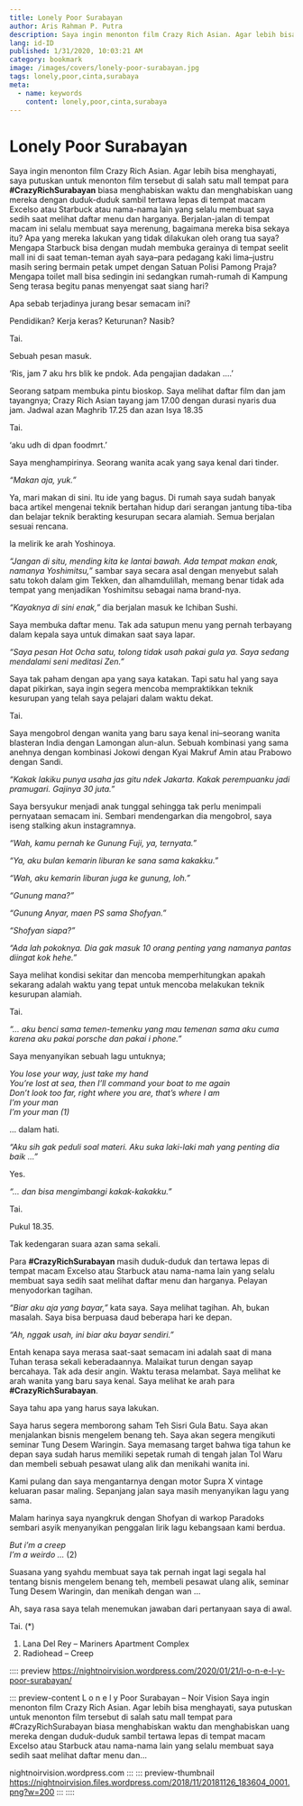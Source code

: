 ```yaml
---
title: Lonely Poor Surabayan
author: Aris Rahman P. Putra
description: Saya ingin menonton film Crazy Rich Asian. Agar lebih bisa menghayati, saya putuskan untuk menonton film tersebut di salah satu mall tempat para CrazyRichSurabayan biasa menghabiskan...
lang: id-ID
published: 1/31/2020, 10:03:21 AM
category: bookmark
image: /images/covers/lonely-poor-surabayan.jpg
tags: lonely,poor,cinta,surabaya
meta:
  - name: keywords
    content: lonely,poor,cinta,surabaya
---
```

# Lonely Poor Surabayan

<Author name="Aris Rahman P. Putra" avatar="https://telegra.ph/file/2fbf52fafc3602298f03f.png" />
<FeaturedImage
  src="/images/covers/lonely-poor-surabayan.jpg"
  author="Fabrizio Verrecchia"
  source="unsplash.com"
  sourceLink="https://unsplash.com/photos/7Ieipcj7lp4" />

Saya ingin menonton film Crazy Rich Asian. Agar lebih bisa menghayati, saya putuskan untuk menonton film tersebut di salah satu mall tempat para **#CrazyRichSurabayan** biasa menghabiskan waktu dan menghabiskan uang mereka dengan duduk-duduk sambil tertawa lepas di tempat macam Excelso atau Starbuck atau nama-nama lain yang selalu membuat saya sedih saat melihat daftar menu dan harganya. Berjalan-jalan di tempat macam ini selalu membuat saya merenung, bagaimana mereka bisa sekaya itu? Apa yang mereka lakukan yang tidak dilakukan oleh orang tua saya? Mengapa Starbuck bisa dengan mudah membuka gerainya di tempat seelit mall ini di saat teman-teman ayah saya–para pedagang kaki lima–justru masih sering bermain petak umpet dengan Satuan Polisi Pamong Praja? Mengapa toilet mall bisa sedingin ini sedangkan rumah-rumah di Kampung Seng terasa begitu panas menyengat saat siang hari?

Apa sebab terjadinya jurang besar semacam ini?

Pendidikan? Kerja keras? Keturunan? Nasib?


Tai.

Sebuah pesan masuk.

‘Ris, jam 7 aku hrs blik ke pndok. Ada pengajian dadakan ….’

Seorang satpam membuka pintu bioskop. Saya melihat daftar film dan jam tayangnya; Crazy Rich Asian tayang jam 17.00 dengan durasi nyaris dua jam. Jadwal azan Maghrib 17.25 dan azan Isya 18.35

Tai.

‘aku udh di dpan foodmrt.’

Saya menghampirinya. Seorang wanita acak yang saya kenal dari tinder.

*“Makan aja, yuk.”*

Ya, mari makan di sini. Itu ide yang bagus. Di rumah saya sudah banyak baca artikel mengenai teknik bertahan hidup dari serangan jantung tiba-tiba dan belajar teknik berakting kesurupan secara alamiah. Semua berjalan sesuai rencana.

Ia melirik ke arah Yoshinoya.

*“Jangan di situ, mending kita ke lantai bawah. Ada tempat makan enak, namanya Yoshimitsu,”* sambar saya secara asal dengan menyebut salah satu tokoh dalam gim Tekken, dan alhamdulillah, memang benar tidak ada tempat yang menjadikan Yoshimitsu sebagai nama brand-nya.

*“Kayaknya di sini enak,”* dia berjalan masuk ke Ichiban Sushi.

Saya membuka daftar menu. Tak ada satupun menu yang pernah terbayang dalam kepala saya untuk dimakan saat saya lapar.

*“Saya pesan Hot Ocha satu, tolong tidak usah pakai gula ya. Saya sedang mendalami seni meditasi Zen.”*

Saya tak paham dengan apa yang saya katakan. Tapi satu hal yang saya dapat pikirkan, saya ingin segera mencoba mempraktikkan teknik kesurupan yang telah saya pelajari dalam waktu dekat.

Tai.

Saya mengobrol dengan wanita yang baru saya kenal ini–seorang wanita blasteran India dengan Lamongan alun-alun. Sebuah kombinasi yang sama anehnya dengan kombinasi Jokowi dengan Kyai Makruf Amin atau Prabowo dengan Sandi.

*“Kakak lakiku punya usaha jas gitu ndek Jakarta. Kakak perempuanku jadi pramugari. Gajinya 30 juta.”*

Saya bersyukur menjadi anak tunggal sehingga tak perlu menimpali pernyataan semacam ini. Sembari mendengarkan dia mengobrol, saya iseng stalking akun instagramnya.

*“Wah, kamu pernah ke Gunung Fuji, ya, ternyata.”*

*“Ya, aku bulan kemarin liburan ke sana sama kakakku.”*

*“Wah, aku kemarin liburan juga ke gunung, loh.”*

*“Gunung mana?”*

*“Gunung Anyar, maen PS sama Shofyan.”*

*“Shofyan siapa?”*

*“Ada lah pokoknya. Dia gak masuk 10 orang penting yang namanya pantas diingat kok hehe.”*

Saya melihat kondisi sekitar dan mencoba memperhitungkan apakah sekarang adalah waktu yang tepat untuk mencoba melakukan teknik kesurupan alamiah.

Tai.

*“… aku benci sama temen-temenku yang mau temenan sama aku cuma karena aku pakai porsche dan pakai i phone.”*

Saya menyanyikan sebuah lagu untuknya;

*You lose your way, just take my hand*  
*You’re lost at sea, then I’ll command your boat to me again*  
*Don’t look too far, right where you are, that’s where I am*  
*I’m your man*  
*I’m your man (1)*  

… dalam hati.

*“Aku sih gak peduli soal materi. Aku suka laki-laki mah yang penting dia baik …”*

Yes.

*“… dan bisa mengimbangi kakak-kakakku.”*

Tai.

Pukul 18.35.

Tak kedengaran suara azan sama sekali.

Para **#CrazyRichSurabayan** masih duduk-duduk dan tertawa lepas di tempat macam Excelso atau Starbuck atau nama-nama lain yang selalu membuat saya sedih saat melihat daftar menu dan harganya. Pelayan menyodorkan tagihan.

*“Biar aku aja yang bayar,”* kata saya. Saya melihat tagihan. Ah, bukan masalah. Saya bisa berpuasa daud beberapa hari ke depan.

*“Ah, nggak usah, ini biar aku bayar sendiri.”*

Entah kenapa saya merasa saat-saat semacam ini adalah saat di mana Tuhan terasa sekali keberadaannya. Malaikat turun dengan sayap bercahaya. Tak ada desir angin. Waktu terasa melambat. Saya melihat ke arah wanita yang baru saya kenal. Saya melihat ke arah para **#CrazyRichSurabayan**.

Saya tahu apa yang harus saya lakukan.

Saya harus segera memborong saham Teh Sisri Gula Batu. Saya akan menjalankan bisnis mengelem benang teh. Saya akan segera mengikuti seminar Tung Desem Waringin. Saya memasang target bahwa tiga tahun ke depan saya sudah harus memiliki sepetak rumah di tengah jalan Tol Waru dan membeli sebuah pesawat ulang alik dan menikahi wanita ini.

Kami pulang dan saya mengantarnya dengan motor Supra X vintage keluaran pasar maling. Sepanjang jalan saya masih menyanyikan lagu yang sama.

Malam harinya saya nyangkruk dengan Shofyan di warkop Paradoks sembari asyik menyanyikan penggalan lirik lagu kebangsaan kami berdua.

*But i’m a creep*  
*I’m a weirdo …* (2)  

Suasana yang syahdu membuat saya tak pernah ingat lagi segala hal tentang bisnis mengelem benang teh, membeli pesawat ulang alik, seminar Tung Desem Waringin, dan menikah dengan wan …

Ah, saya rasa saya telah menemukan jawaban dari pertanyaan saya di awal.

Tai. (*)

1) Lana Del Rey – Mariners Apartment Complex  
2) Radiohead – Creep

:::: preview https://nightnoirvision.wordpress.com/2020/01/21/l-o-n-e-l-y-poor-surabayan/

::: preview-content L o n e l y Poor Surabayan – Noir Vision
Saya ingin menonton film Crazy Rich Asian. Agar lebih bisa menghayati, saya putuskan untuk menonton film tersebut di salah satu mall tempat para #CrazyRichSurabayan biasa menghabiskan waktu dan menghabiskan uang mereka dengan duduk-duduk sambil tertawa lepas di tempat macam Excelso atau Starbuck atau nama-nama lain yang selalu membuat saya sedih saat melihat daftar menu dan…

nightnoirvision.wordpress.com
:::
::: preview-thumbnail https://nightnoirvision.files.wordpress.com/2018/11/20181126_183604_0001.png?w=200
:::
::::

